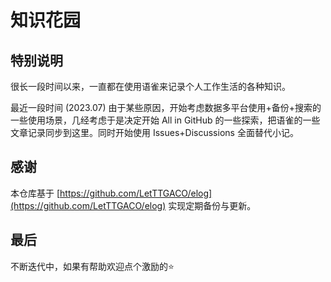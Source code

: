 # 知识花园

## 特别说明

很长一段时间以来，一直都在使用语雀来记录个人工作生活的各种知识。

最近一段时间 (2023.07) 由于某些原因，开始考虑数据多平台使用+备份+搜索的一些使用场景，几经考虑于是决定开始 All in GitHub 的一些探索，把语雀的一些文章记录同步到这里。同时开始使用 Issues+Discussions 全面替代小记。

## 感谢

本仓库基于 [https://github.com/LetTTGACO/elog](https://github.com/LetTTGACO/elog) 实现定期备份与更新。

## 最后
不断迭代中，如果有帮助欢迎点个激励的⭐️


<!-- Security scan triggered at 2025-09-02 14:23:45 -->

<!-- Security scan triggered at 2025-09-02 15:25:49 -->

<!-- Security scan triggered at 2025-09-02 15:26:04 -->